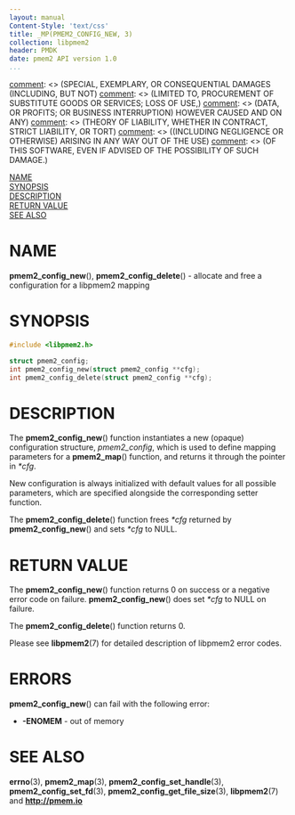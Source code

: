 ```yaml
---
layout: manual
Content-Style: 'text/css'
title: _MP(PMEM2_CONFIG_NEW, 3)
collection: libpmem2
header: PMDK
date: pmem2 API version 1.0
...
```


[comment]: <> (Copyright 2019, Intel Corporation)

[comment]: <> (Redistribution and use in source and binary forms, with or without)
[comment]: <> (modification, are permitted provided that the following conditions)
[comment]: <> (are met:)
[comment]: <> (    * Redistributions of source code must retain the above copyright)
[comment]: <> (      notice, this list of conditions and the following disclaimer.)
[comment]: <> (    * Redistributions in binary form must reproduce the above copyright)
[comment]: <> (      notice, this list of conditions and the following disclaimer in)
[comment]: <> (      the documentation and/or other materials provided with the)
[comment]: <> (      distribution.)
[comment]: <> (    * Neither the name of the copyright holder nor the names of its)
[comment]: <> (      contributors may be used to endorse or promote products derived)
[comment]: <> (      from this software without specific prior written permission.)

[comment]: <> (THIS SOFTWARE IS PROVIDED BY THE COPYRIGHT HOLDERS AND CONTRIBUTORS)
[comment]: <> ("AS IS" AND ANY EXPRESS OR IMPLIED WARRANTIES, INCLUDING, BUT NOT)
[comment]: <> (LIMITED TO, THE IMPLIED WARRANTIES OF MERCHANTABILITY AND FITNESS FOR)
[comment]: <> (A PARTICULAR PURPOSE ARE DISCLAIMED. IN NO EVENT SHALL THE COPYRIGHT)
[comment]: <> (OWNER OR CONTRIBUTORS BE LIABLE FOR ANY DIRECT, INDIRECT, INCIDENTAL,)
[comment]: <> (SPECIAL, EXEMPLARY, OR CONSEQUENTIAL DAMAGES (INCLUDING, BUT NOT)
[comment]: <> (LIMITED TO, PROCUREMENT OF SUBSTITUTE GOODS OR SERVICES; LOSS OF USE,)
[comment]: <> (DATA, OR PROFITS; OR BUSINESS INTERRUPTION) HOWEVER CAUSED AND ON ANY)
[comment]: <> (THEORY OF LIABILITY, WHETHER IN CONTRACT, STRICT LIABILITY, OR TORT)
[comment]: <> ((INCLUDING NEGLIGENCE OR OTHERWISE) ARISING IN ANY WAY OUT OF THE USE)
[comment]: <> (OF THIS SOFTWARE, EVEN IF ADVISED OF THE POSSIBILITY OF SUCH DAMAGE.)

[comment]: <> (pmem2_config_new.3 -- man page for pmem2_config_new and pmem2_config_delete)

[NAME](#name)<br />
[SYNOPSIS](#synopsis)<br />
[DESCRIPTION](#description)<br />
[RETURN VALUE](#return-value)<br />
[SEE ALSO](#see-also)<br />

# NAME #

**pmem2_config_new**(), **pmem2_config_delete**() - allocate and free a
configuration for a libpmem2 mapping

# SYNOPSIS #

```c
#include <libpmem2.h>

struct pmem2_config;
int pmem2_config_new(struct pmem2_config **cfg);
int pmem2_config_delete(struct pmem2_config **cfg);
```

# DESCRIPTION #

The **pmem2_config_new**() function instantiates a new (opaque) configuration structure, *pmem2_config*, which is used to define mapping parameters for a **pmem2_map**() function, and returns it through the pointer in *\*cfg*.

New configuration is always initialized with default values for all possible parameters, which are specified alongside the corresponding setter function.

The **pmem2_config_delete**() function frees *\*cfg* returned by **pmem2_config_new**() and sets *\*cfg* to NULL.

# RETURN VALUE #

The **pmem2_config_new**() function returns 0 on success or a negative error code on failure.
**pmem2_config_new**() does set *\*cfg* to NULL on failure.

The **pmem2_config_delete**() function returns 0.

Please see **libpmem2**(7) for detailed description of libpmem2 error codes.

# ERRORS #
**pmem2_config_new**() can fail with the following error:
- **-ENOMEM** - out of memory

# SEE ALSO #

**errno**(3), **pmem2_map**(3), **pmem2_config_set_handle**(3),
**pmem2_config_set_fd**(3), **pmem2_config_get_file_size**(3),
**libpmem2**(7) and **<http://pmem.io>**

